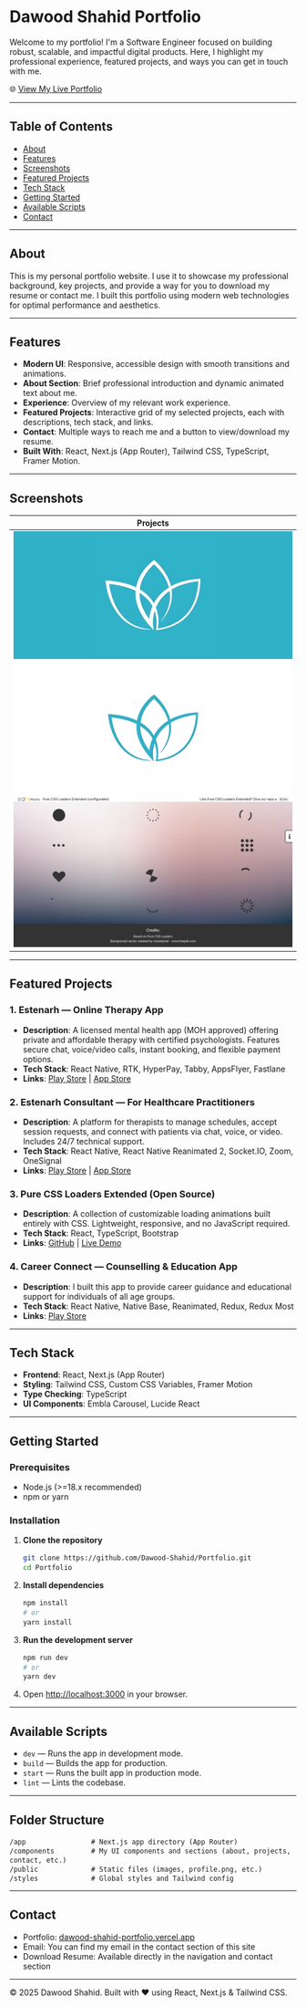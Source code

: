 # Dawood Shahid Portfolio

Welcome to my portfolio! I'm a Software Engineer focused on building robust, scalable, and impactful digital products. Here, I highlight my professional experience, featured projects, and ways you can get in touch with me.

🌐 [View My Live Portfolio](https://dawood-shahid-portfolio.vercel.app/)

---

## Table of Contents

- [About](#about)
- [Features](#features)
- [Screenshots](#screenshots)
- [Featured Projects](#featured-projects)
- [Tech Stack](#tech-stack)
- [Getting Started](#getting-started)
- [Available Scripts](#available-scripts)
- [Contact](#contact)

---

## About

This is my personal portfolio website. I use it to showcase my professional background, key projects, and provide a way for you to download my resume or contact me. I built this portfolio using modern web technologies for optimal performance and aesthetics.

---

## Features

- **Modern UI**: Responsive, accessible design with smooth transitions and animations.
- **About Section**: Brief professional introduction and dynamic animated text about me.
- **Experience**: Overview of my relevant work experience.
- **Featured Projects**: Interactive grid of my selected projects, each with descriptions, tech stack, and links.
- **Contact**: Multiple ways to reach me and a button to view/download my resume.
- **Built With**: React, Next.js (App Router), Tailwind CSS, TypeScript, Framer Motion.

---

## Screenshots

| Projects                                               |
| ------------------------------------------------------ |
| ![Projects Screenshot](public/estenarh.png)            |
| ![Projects Screenshot](public/estenarh-consultant.png) |
| ![Projects Screenshot](public/pure-css-loaders.png)    |

---

## Featured Projects

### 1. Estenarh — Online Therapy App

- **Description**: A licensed mental health app (MOH approved) offering private and affordable therapy with certified psychologists. Features secure chat, voice/video calls, instant booking, and flexible payment options.
- **Tech Stack**: React Native, RTK, HyperPay, Tabby, AppsFlyer, Fastlane
- **Links**: [Play Store](https://play.google.com/store/apps/details?id=com.estenarh.app) | [App Store](https://apps.apple.com/us/app/estenarh-online-therapy-app/id1529172019)

### 2. Estenarh Consultant — For Healthcare Practitioners

- **Description**: A platform for therapists to manage schedules, accept session requests, and connect with patients via chat, voice, or video. Includes 24/7 technical support.
- **Tech Stack**: React Native, React Native Reanimated 2, Socket.IO, Zoom, OneSignal
- **Links**: [Play Store](https://play.google.com/store/apps/details?id=com.consultant.estenarh.app) | [App Store](https://apps.apple.com/us/app/estenarh-consultant-app/id1663499493)

### 3. Pure CSS Loaders Extended (Open Source)

- **Description**: A collection of customizable loading animations built entirely with CSS. Lightweight, responsive, and no JavaScript required.
- **Tech Stack**: React, TypeScript, Bootstrap
- **Links**: [GitHub](https://github.com/iomechs/pure-css-loaders-extended) | [Live Demo](https://pure-css-loaders-extended.netlify.app/#/)

### 4. Career Connect — Counselling & Education App

- **Description**: I built this app to provide career guidance and educational support for individuals of all age groups.
- **Tech Stack**: React Native, Native Base, Reanimated, Redux, Redux Most
- **Links**: [Play Store](https://play.google.com/store/apps/details?id=club.careerconnect.app&hl=en&gl=US)

---

## Tech Stack

- **Frontend**: React, Next.js (App Router)
- **Styling**: Tailwind CSS, Custom CSS Variables, Framer Motion
- **Type Checking**: TypeScript
- **UI Components**: Embla Carousel, Lucide React

---

## Getting Started

### Prerequisites

- Node.js (>=18.x recommended)
- npm or yarn

### Installation

1. **Clone the repository**

   ```bash
   git clone https://github.com/Dawood-Shahid/Portfolio.git
   cd Portfolio
   ```

2. **Install dependencies**

   ```bash
   npm install
   # or
   yarn install
   ```

3. **Run the development server**

   ```bash
   npm run dev
   # or
   yarn dev
   ```

4. Open [http://localhost:3000](http://localhost:3000) in your browser.

---

## Available Scripts

- `dev` — Runs the app in development mode.
- `build` — Builds the app for production.
- `start` — Runs the built app in production mode.
- `lint` — Lints the codebase.

---

## Folder Structure

```
/app                # Next.js app directory (App Router)
/components         # My UI components and sections (about, projects, contact, etc.)
/public             # Static files (images, profile.png, etc.)
/styles             # Global styles and Tailwind config
```

---

## Contact

- Portfolio: [dawood-shahid-portfolio.vercel.app](https://dawood-shahid-portfolio.vercel.app/)
- Email: You can find my email in the contact section of this site
- Download Resume: Available directly in the navigation and contact section

---

© 2025 Dawood Shahid. Built with ❤️ using React, Next.js & Tailwind CSS.
